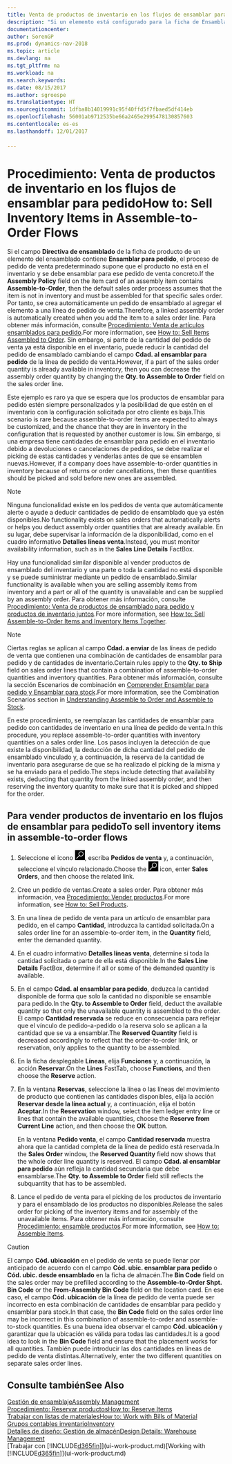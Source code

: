 ```yaml
---
title: Venta de productos de inventario en los flujos de ensamblar para pedido
description: "Si un elemento está configurado para la ficha de Ensamblar para pedido, el proceso de pedido de venta predeterminado supone que el producto no está en el inventario y se debe ensamblar para ese pedido de venta concreto. Por tanto, se crea automáticamente un pedido de ensamblado al agregar el elemento a una línea de pedido de venta."
documentationcenter: 
author: SorenGP
ms.prod: dynamics-nav-2018
ms.topic: article
ms.devlang: na
ms.tgt_pltfrm: na
ms.workload: na
ms.search.keywords: 
ms.date: 08/15/2017
ms.author: sgroespe
ms.translationtype: HT
ms.sourcegitcommit: 1dfba8b14019991c95f40ffd5f7fbaed5df414eb
ms.openlocfilehash: 56001ab9712535be66a2465e2995478130857603
ms.contentlocale: es-es
ms.lasthandoff: 12/01/2017

---
```

# <a name="how-to-sell-inventory-items-in-assemble-to-order-flows"></a><span data-ttu-id="101bc-104">Procedimiento: Venta de productos de inventario en los flujos de ensamblar para pedido</span><span class="sxs-lookup"><span data-stu-id="101bc-104">How to: Sell Inventory Items in Assemble-to-Order Flows</span></span>
<span data-ttu-id="101bc-105">Si el campo **Directiva de ensamblado** de la ficha de producto de un elemento del ensamblado contiene **Ensamblar para pedido**, el proceso de pedido de venta predeterminado supone que el producto no está en el inventario y se debe ensamblar para ese pedido de venta concreto.</span><span class="sxs-lookup"><span data-stu-id="101bc-105">If the **Assembly Policy** field on the item card of an assembly item contains **Assemble-to-Order**, then the default sales order process assumes that the item is not in inventory and must be assembled for that specific sales order.</span></span> <span data-ttu-id="101bc-106">Por tanto, se crea automáticamente un pedido de ensamblado al agregar el elemento a una línea de pedido de venta.</span><span class="sxs-lookup"><span data-stu-id="101bc-106">Therefore, a linked assembly order is automatically created when you add the item to a sales order line.</span></span> <span data-ttu-id="101bc-107">Para obtener más información, consulte [Procedimiento: Venta de artículos ensamblados para pedido](assembly-how-to-sell-items-assembled-to-order.md).</span><span class="sxs-lookup"><span data-stu-id="101bc-107">For more information, see [How to: Sell Items Assembled to Order](assembly-how-to-sell-items-assembled-to-order.md).</span></span> <span data-ttu-id="101bc-108">Sin embargo, si parte de la cantidad del pedido de venta ya está disponible en el inventario, puede reducir la cantidad del pedido de ensamblado cambiando el campo **Cdad. al ensamblar para pedido** de la línea de pedido de venta.</span><span class="sxs-lookup"><span data-stu-id="101bc-108">However, if a part of the sales order quantity is already available in inventory, then you can decrease the assembly order quantity by changing the **Qty. to Assemble to Order** field on the sales order line.</span></span>  

<span data-ttu-id="101bc-109">Este ejemplo es raro ya que se espera que los productos de ensamblar para pedido estén siempre personalizados y la posibilidad de que estén en el inventario con la configuración solicitada por otro cliente es baja.</span><span class="sxs-lookup"><span data-stu-id="101bc-109">This scenario is rare because assemble-to-order items are expected to always be customized, and the chance that they are in inventory in the configuration that is requested by another customer is low.</span></span> <span data-ttu-id="101bc-110">Sin embargo, si una empresa tiene cantidades de ensamblar para pedido en el inventario debido a devoluciones o cancelaciones de pedidos, se debe realizar el picking de estas cantidades y venderlas antes de que se ensamblen nuevas.</span><span class="sxs-lookup"><span data-stu-id="101bc-110">However, if a company does have assemble-to-order quantities in inventory because of returns or order cancellations, then these quantities should be picked and sold before new ones are assembled.</span></span>  

> [!NOTE]  
>  <span data-ttu-id="101bc-111">Ninguna funcionalidad existe en los pedidos de venta que automáticamente alerte o ayude a deducir cantidades de pedido de ensamblado que ya estén disponibles.</span><span class="sxs-lookup"><span data-stu-id="101bc-111">No functionality exists on sales orders that automatically alerts or helps you deduct assembly order quantities that are already available.</span></span> <span data-ttu-id="101bc-112">En su lugar, debe supervisar la información de la disponibilidad, como en el cuadro informativo **Detalles líneas venta**.</span><span class="sxs-lookup"><span data-stu-id="101bc-112">Instead, you must monitor availability information, such as in the **Sales Line Details** FactBox.</span></span>  

<span data-ttu-id="101bc-113">Hay una funcionalidad similar disponible al vender productos de ensamblado del inventario y una parte o toda la cantidad no está disponible y se puede suministrar mediante un pedido de ensamblado.</span><span class="sxs-lookup"><span data-stu-id="101bc-113">Similar functionality is available when you are selling assembly items from inventory and a part or all of the quantity is unavailable and can be supplied by an assembly order.</span></span> <span data-ttu-id="101bc-114">Para obtener más información, consulte [Procedimiento: Venta de productos de ensamblado para pedido y productos de inventario juntos](assembly-how-to-sell-assemble-to-order-items-and-inventory-items-together.md).</span><span class="sxs-lookup"><span data-stu-id="101bc-114">For more information, see [How to: Sell Assemble-to-Order Items and Inventory Items Together](assembly-how-to-sell-assemble-to-order-items-and-inventory-items-together.md).</span></span>  

> [!NOTE]  
>  <span data-ttu-id="101bc-115">Ciertas reglas se aplican al campo **Cdad. a enviar** de las líneas de pedido de venta que contienen una combinación de cantidades de ensamblar para pedido y de cantidades de inventario.</span><span class="sxs-lookup"><span data-stu-id="101bc-115">Certain rules apply to the **Qty. to Ship** field on sales order lines that contain a combination of assemble-to-order quantities and inventory quantities.</span></span> <span data-ttu-id="101bc-116">Para obtener más información, consulte la sección Escenarios de combinación en [Comprender Ensamblar para pedido y Ensamblar para stock](assembly-assemble-to-order-or-assemble-to-stock.md).</span><span class="sxs-lookup"><span data-stu-id="101bc-116">For more information, see the Combination Scenarios section in [Understanding Assemble to Order and Assemble to Stock](assembly-assemble-to-order-or-assemble-to-stock.md).</span></span>  

<span data-ttu-id="101bc-117">En este procedimiento, se reemplazan las cantidades de ensamblar para pedido con cantidades de inventario en una línea de pedido de venta.</span><span class="sxs-lookup"><span data-stu-id="101bc-117">In this procedure, you replace assemble-to-order quantities with inventory quantities on a sales order line.</span></span> <span data-ttu-id="101bc-118">Los pasos incluyen la detección de que existe la disponibilidad, la deducción de dicha cantidad del pedido de ensamblado vinculado y, a continuación, la reserva de la cantidad de inventario para asegurarse de que se ha realizado el picking de la misma y se ha enviado para el pedido.</span><span class="sxs-lookup"><span data-stu-id="101bc-118">The steps include detecting that availability exists, deducting that quantity from the linked assembly order, and then reserving the inventory quantity to make sure that it is picked and shipped for the order.</span></span>  

## <a name="to-sell-inventory-items-in-assemble-to-order-flows"></a><span data-ttu-id="101bc-119">Para vender productos de inventario en los flujos de ensamblar para pedido</span><span class="sxs-lookup"><span data-stu-id="101bc-119">To sell inventory items in assemble-to-order flows</span></span>  
1.  <span data-ttu-id="101bc-120">Seleccione el icono ![Buscar página o informe](media/ui-search/search_small.png "icono Buscar página o informe"), escriba **Pedidos de venta** y, a continuación, seleccione el vínculo relacionado.</span><span class="sxs-lookup"><span data-stu-id="101bc-120">Choose the ![Search for Page or Report](media/ui-search/search_small.png "Search for Page or Report icon") icon, enter **Sales Orders**, and then choose the related link.</span></span>  
2.  <span data-ttu-id="101bc-121">Cree un pedido de ventas.</span><span class="sxs-lookup"><span data-stu-id="101bc-121">Create a sales order.</span></span> <span data-ttu-id="101bc-122">Para obtener más información, vea [Procedimiento: Vender productos](sales-how-sell-products.md).</span><span class="sxs-lookup"><span data-stu-id="101bc-122">For more information, see [How to: Sell Products](sales-how-sell-products.md).</span></span>  
3.  <span data-ttu-id="101bc-123">En una línea de pedido de venta para un artículo de ensamblar para pedido, en el campo **Cantidad**, introduzca la cantidad solicitada.</span><span class="sxs-lookup"><span data-stu-id="101bc-123">On a sales order line for an assemble-to-order item, in the **Quantity** field, enter the demanded quantity.</span></span>  
4.  <span data-ttu-id="101bc-124">En el cuadro informativo **Detalles líneas venta**, determine si toda la cantidad solicitada o parte de ella está disponible.</span><span class="sxs-lookup"><span data-stu-id="101bc-124">In the **Sales Line Details** FactBox, determine if all or some of the demanded quantity is available.</span></span>  
5.  <span data-ttu-id="101bc-125">En el campo **Cdad. al ensamblar para pedido**, deduzca la cantidad disponible de forma que solo la cantidad no disponible se ensamble para pedido.</span><span class="sxs-lookup"><span data-stu-id="101bc-125">In the **Qty. to Assemble to Order** field, deduct the available quantity so that only the unavailable quantity is assembled to the order.</span></span> <span data-ttu-id="101bc-126">El campo **Cantidad reservada** se reduce en consecuencia para reflejar que el vínculo de pedido-a-pedido o la reserva solo se aplican a la cantidad que se va a ensamblar.</span><span class="sxs-lookup"><span data-stu-id="101bc-126">The **Reserved Quantity** field is decreased accordingly to reflect that the order-to-order link, or reservation, only applies to the quantity to be assembled.</span></span>  
6.  <span data-ttu-id="101bc-127">En la ficha desplegable **Líneas**, elija **Funciones** y, a continuación, la acción **Reservar**.</span><span class="sxs-lookup"><span data-stu-id="101bc-127">On the **Lines** FastTab, choose **Functions**, and then choose the **Reserve** action.</span></span>  
7.  <span data-ttu-id="101bc-128">En la ventana **Reservas**, seleccione la línea o las líneas del movimiento de producto que contienen las cantidades disponibles, elija la acción **Reservar desde la línea actual** y, a continuación, elija el botón **Aceptar**.</span><span class="sxs-lookup"><span data-stu-id="101bc-128">In the **Reservation** window, select the item ledger entry line or lines that contain the available quantities, choose the **Reserve from Current Line** action, and then choose the **OK** button.</span></span>  

    <span data-ttu-id="101bc-129">En la ventana **Pedido venta**, el campo **Cantidad reservada** muestra ahora que la cantidad completa de la línea de pedido está reservada.</span><span class="sxs-lookup"><span data-stu-id="101bc-129">In the **Sales Order** window, the **Reserved Quantity** field now shows that the whole order line quantity is reserved.</span></span> <span data-ttu-id="101bc-130">El campo **Cdad. al ensamblar para pedido** aún refleja la cantidad secundaria que debe ensamblarse.</span><span class="sxs-lookup"><span data-stu-id="101bc-130">The **Qty. to Assemble to Order** field still reflects the subquantity that has to be assembled.</span></span>  

8.  <span data-ttu-id="101bc-131">Lance el pedido de venta para el picking de los productos de inventario y para el ensamblado de los productos no disponibles.</span><span class="sxs-lookup"><span data-stu-id="101bc-131">Release the sales order for picking of the inventory items and for assembly of the unavailable items.</span></span> <span data-ttu-id="101bc-132">Para obtener más información, consulte [Procedimiento: ensamble productos](assembly-how-to-assemble-items.md).</span><span class="sxs-lookup"><span data-stu-id="101bc-132">For more information, see [How to: Assemble Items](assembly-how-to-assemble-items.md).</span></span>  

> [!CAUTION]  
>  <span data-ttu-id="101bc-133">El campo **Cód. ubicación** en el pedido de venta se puede llenar por anticipado de acuerdo con el campo **Cód. ubic. ensamblar para pedido** o **Cód. ubic. desde ensamblado** en la ficha de almacén.</span><span class="sxs-lookup"><span data-stu-id="101bc-133">The **Bin Code** field on the sales order may be prefilled according to the **Assemble-to-Order Shpt. Bin Code** or the **From-Assembly Bin Code** field on the location card.</span></span> <span data-ttu-id="101bc-134">En ese caso, el campo **Cód. ubicación** de la línea de pedido de venta puede ser incorrecto en esta combinación de cantidades de ensamblar para pedido y ensamblar para stock.</span><span class="sxs-lookup"><span data-stu-id="101bc-134">In that case, the **Bin Code** field on the sales order line may be incorrect in this combination of assemble-to-order and assemble-to-stock quantities.</span></span> <span data-ttu-id="101bc-135">Es una buena idea observar el campo **Cód. ubicación** y garantizar que la ubicación es válida para todas las cantidades.</span><span class="sxs-lookup"><span data-stu-id="101bc-135">It is a good idea to look in the **Bin Code** field and ensure that the placement works for all quantities.</span></span> <span data-ttu-id="101bc-136">También puede introducir las dos cantidades en líneas de pedido de venta distintas.</span><span class="sxs-lookup"><span data-stu-id="101bc-136">Alternatively, enter the two different quantities on separate sales order lines.</span></span>  

## <a name="see-also"></a><span data-ttu-id="101bc-137">Consulte también</span><span class="sxs-lookup"><span data-stu-id="101bc-137">See Also</span></span>  
[<span data-ttu-id="101bc-138">Gestión de ensamblaje</span><span class="sxs-lookup"><span data-stu-id="101bc-138">Assembly Management</span></span>](assembly-assemble-items.md)  
[<span data-ttu-id="101bc-139">Procedimiento: Reservar productos</span><span class="sxs-lookup"><span data-stu-id="101bc-139">How to: Reserve Items</span></span>](inventory-how-to-reserve-items.md)  
[<span data-ttu-id="101bc-140">Trabajar con listas de materiales</span><span class="sxs-lookup"><span data-stu-id="101bc-140">How to: Work with Bills of Material</span></span>](inventory-how-work-BOMs.md)  
[<span data-ttu-id="101bc-141">Grupos contables inventario</span><span class="sxs-lookup"><span data-stu-id="101bc-141">Inventory</span></span>](inventory-manage-inventory.md)  
[<span data-ttu-id="101bc-142">Detalles de diseño: Gestión de almacén</span><span class="sxs-lookup"><span data-stu-id="101bc-142">Design Details: Warehouse Management</span></span>](design-details-warehouse-management.md)  
<span data-ttu-id="101bc-143">[Trabajar con [!INCLUDE[d365fin](includes/d365fin_md.md)]](ui-work-product.md)</span><span class="sxs-lookup"><span data-stu-id="101bc-143">[Working with [!INCLUDE[d365fin](includes/d365fin_md.md)]](ui-work-product.md)</span></span>

